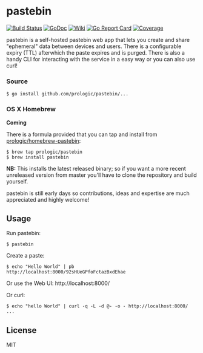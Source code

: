 # pastebin
[![Build Status](https://travis-ci.org/prologic/pastebin.svg)](https://travis-ci.org/prologic/pastebin)
[![GoDoc](https://godoc.org/github.com/prologic/pastebin?status.svg)](https://godoc.org/github.com/prologic/pastebin)
[![Wiki](https://img.shields.io/badge/docs-wiki-blue.svg)](https://github.com/prologic/pastebin/wiki)
[![Go Report Card](https://goreportcard.com/badge/github.com/prologic/pastebin)](https://goreportcard.com/report/github.com/prologic/pastebin)
[![Coverage](https://coveralls.io/repos/prologic/pastebin/badge.svg)](https://coveralls.io/r/prologic/pastebin)

pastebin is a self-hosted pastebin web app that lets you create and share
"ephemeral" data between devices and users. There is a configurable expiry
(TTL) afterwhich the paste expires and is purged. There is also a handy
CLI for interacting with the service in a easy way or you can also use curl!

### Source

```#!bash
$ go install github.com/prologic/pastebin/...
```

### OS X Homebrew

**Coming**

There is a formula provided that you can tap and install from
[prologic/homebrew-pastebin](https://github.com/prologic/homebrew-pastebin):

```#!bash
$ brew tap prologic/pastebin
$ brew install pastebin
```

**NB:** This installs the latest released binary; so if you want a more
recent unreleased version from master you'll have to clone the repository
and build yourself.

pastebin is still early days so contributions, ideas and expertise are
much appreciated and highly welcome!

## Usage

Run pastebin:

```#!bash
$ pastebin
```

Create a paste:

```#!bash
$ echo "Hello World" | pb
http://localhost:8000/92sHUeGPfoFctazBxdEhae
```

Or use the Web UI: http://localhost:8000/

Or curl:

```#bash
$ echo "hello World" | curl -q -L -d @- -o - http://localhost:8000/
...
```

## License

MIT
